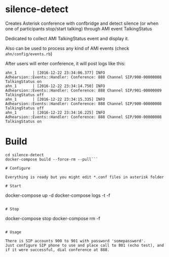 silence-detect
==============

Creates Asterisk conference with confbridge and detect silence (or when one of participants stop/start talking) through AMI event TalkingStatus

Dedicated to collect AMI TalkingStatus event and display it.

Also can be used to process any kind of AMI events (check `ahn/config/events.rb`)


After users will enter conference, it will post logs like this:

```
ahn_1       | [2016-12-22 23:34:06.377] INFO  Adhearsion::Events::Handler: Conference: 888 Channel SIP/900-00000008 TalkingStatus on
ahn_1       | [2016-12-22 23:34:14.750] INFO  Adhearsion::Events::Handler: Conference: 888 Channel SIP/901-00000009 TalkingStatus off
ahn_1       | [2016-12-22 23:34:15.335] INFO  Adhearsion::Events::Handler: Conference: 888 Channel SIP/900-00000008 TalkingStatus off
ahn_1       | [2016-12-22 23:34:16.225] INFO  Adhearsion::Events::Handler: Conference: 888 Channel SIP/900-00000008 TalkingStatus on
```

# Build

```git clone
cd silence-detect
docker-compose build --force-rm --pull```

# Configure

Everything is ready but you might edit *.conf files in asterisk folder

# Start

```
docker-compose up -d
docker-compose logs -t -f
```

# Stop

```
docker-compose stop
docker-compose rm -f
```

# Usage

There is SIP accounts 900 to 901 with password 'somepassword'.
Just configure SIP phone to use and place call to 801 (echo test), and if it were successful, dial conference at 888.

